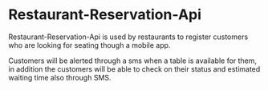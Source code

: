 # Restaurant-Reservation-Api

Restaurant-Reservation-Api is used by restaurants to register customers who are looking for seating though a mobile app.  

Customers will be alerted through a sms when a table is available for them, 
in addition the customers will be able to check on their status and estimated waiting time also through SMS.

